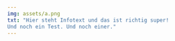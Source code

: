 ```yaml
---
img: assets/a.png
txt: "Hier steht Infotext und das ist richtig super!
Und noch ein Test. Und noch einer."
---
```

